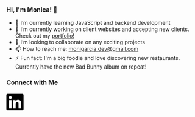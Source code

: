 ### Hi, I'm Monica! 👋


- 🌱 I’m currently learning JavaScript and backend development
- 🔭 I’m currently working on client websites and accepting new clients. Check out my <a href="https://monica-garcia-dev.netlify.app/">portfolio!</a> 
- 👯 I’m looking to collaborate on any exciting projects
- 📫 How to reach me: monigarcia.dev@gmail.com
- ⚡ Fun fact: I'm a big foodie and love discovering new restaurants. Currently have the new Bad Bunny album on repeat! 

<h3>Connect with Me </h3>
<a href="https://www.linkedin.com/in/garcia-monica/" target="_blank"><img src="linkedin-brands.svg" alt="Link to Monica's LinkedIn" height="50" width="45"/></a>

